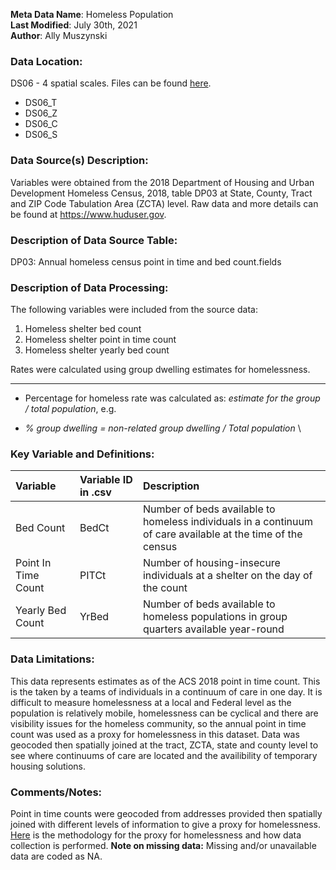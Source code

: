 **Meta Data Name**: Homeless Population  
**Last Modified**: July 30th, 2021  
**Author**: Ally Muszynski  

### Data Location: 
DS06 - 4 spatial scales. Files can be found [here](/data_final).
* DS06_T  
* DS06_Z  
* DS06_C  
* DS06_S  

### Data Source(s) Description:  
Variables were obtained from the 2018 Department of Housing and Urban Development Homeless Census, 2018, table DP03 at State, County, Tract and ZIP Code Tabulation Area (ZCTA) level. Raw data and more details can be found at https://www.huduser.gov.

### Description of Data Source Table:
DP03: Annual homeless census point in time and bed count.fields

### Description of Data Processing: 
The following variables were included from the source data:
1. Homeless shelter bed count
2. Homeless shelter point in time count
3. Homeless shelter yearly bed count

Rates were calculated using group dwelling estimates for homelessness. 

----------
  * Percentage for homeless rate was calculated as: *estimate for the group / total population*, e.g.
-  *% group dwelling  = non-related group dwelling / Total population* \

### Key Variable and Definitions:

| Variable | Variable ID in .csv | Description |
|:---------|:--------------------|:------------|
| Bed Count | BedCt| Number of beds available to homeless individuals in a continuum of care available at the time of the census |
| Point In Time Count | PITCt| Number of housing-insecure individuals at a shelter on the day of the count |
| Yearly Bed Count | YrBed |  Number of beds available to homeless populations in group quarters available year-round |
  

### Data Limitations:
This data represents estimates as of the ACS 2018 point in time count. This is the taken by a teams of individuals in a continuum of care in one day. It is difficult to measure homelessness at a local and Federal level as the population is relatively mobile, homelessness can be cyclical and there are visibility issues for the homeless community, so the annual point in time count was used as a proxy for homelessness in this dataset. Data was geocoded then spatially joined at the tract, ZCTA, state and county level to see where continuums of care are located and the availibility of temporary housing solutions.

### Comments/Notes:
Point in time counts were geocoded from addresses provided then spatially joined with different levels of information to give a proxy for homelessness. 
[Here](https://docs.google.com/presentation/d/1rD77sVr92OaUWKWavb6j5cs0XLdReiKXEEG6fOPShYs/edit?usp=sharing) is the methodology for the proxy for homelessness and how data collection is performed.
**Note on missing data:** Missing and/or unavailable data are coded as NA. 


